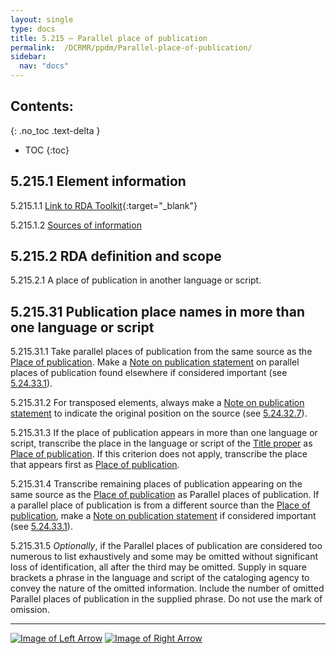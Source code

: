 ```yaml
---
layout: single
type: docs
title: 5.215 — Parallel place of publication
permalink:  /DCRMR/ppdm/Parallel-place-of-publication/
sidebar:
  nav: "docs"
---
```


## Contents:
{: .no_toc .text-delta }

- TOC
{:toc}

## 5.215.1 Element information

<a name="5.215.1.1">5.215.1.1</a> [Link to RDA Toolkit](https://beta.rdatoolkit.org/Content/Index?externalId=en-US_ala-5e38f1d4-17a1-3ff9-a1c8-eacbfd04e68e){:target="_blank"}

<a name="5.215.1.2">5.215.1.2</a> [Sources of information](/DCRMR/ppdm/#5011-sources-of-information)

## 5.215.2 RDA definition and scope

<a name="5.215.2.1">5.215.2.1</a> A place of publication in another language or script.

## 5.215.31 Publication place names in more than one language or script

<a name="5.215.31.1">5.215.31.1</a> Take parallel places of publication from the same source as the [Place of publication](/DCRMR/ppdm/Place-of-publication/). Make a [Note on publication statement](/DCRMR/ppdm/Note-on-publication-statement/) on parallel places of publication found elsewhere if considered important (see [5.24.33.1](/DCRMR/ppdm/Note-on-publication-statement/#5.24.33.1)).

<a name="5.215.31.2">5.215.31.2</a> For transposed elements, always make a [Note on publication statement](/DCRMR/ppdm/Note-on-publication-statement/) to indicate the original position on the source (see [5.24.32.7](/DCRMR/ppdm/Note-on-publication-statement/#5.24.32.7)).

<a name="5.215.31.3">5.215.31.3</a> If the place of publication appears in more than one language or script, transcribe the place in the language or script of the [Title proper](/DCRMR/title/Title-proper/) as [Place of publication](/DCRMR/ppdm/Place-of-publication/). If this criterion does not apply, transcribe the place that appears first as [Place of publication](/DCRMR/ppdm/Place-of-publication/). 

<a name="5.215.31.4">5.215.31.4</a> Transcribe remaining places of publication appearing on the same source as the [Place of publication](/DCRMR/ppdm/Place-of-publication/) as Parallel places of publication.  If a parallel place of publication is from a different source than the [Place of publication](/DCRMR/ppdm/Place-of-publication/), make a [Note on publication statement](/DCRMR/ppdm/Note-on-publication-statement/) if considered important (see [5.24.33.1](/DCRMR/ppdm/Note-on-publication-statement/#5.24.33.1)).

<a name="5.215.31.5">5.215.31.5</a> *Optionally*, if the Parallel places of publication are considered too numerous to list exhaustively and some may be omitted without significant loss of identification, all after the third may be omitted. Supply in square brackets a phrase in the language and script of the cataloging agency to convey the nature of the omitted information. Include the number of omitted Parallel places of publication in the supplied phrase. Do not use the mark of omission.

---

[![Image of Left Arrow](https://rbms-bsc.github.io/DCRMR/assets/pictures/navigation/Arrow_Left.png "5.21 — Place of publication")](/DCRMR/ppdm/Place-of-publication/) [![Image of Right Arrow](https://rbms-bsc.github.io/DCRMR/assets/pictures/navigation/Arrow_Right.png "5.22 — Name of publisher")](/DCRMR/ppdm/Name-of-publisher/)
